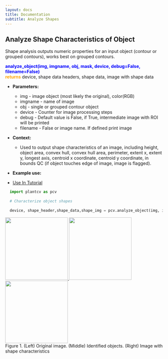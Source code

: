 ```yaml
---
layout: docs
title: Documentation
subtitle: Analyze Shapes
---
```


## Analyze Shape Characteristics of Object

Shape analysis outputs numeric properties for an input object (contour or grouped contours), works best on grouped contours.
 
<font color='blue'><b>analyze\_object(img, imgname, obj, mask, device, debug=False, filename=False)</b></font><br>
<font color='orange'><b>returns</b></font> device, shape data headers, shape data, image with shape data<br>

- **Parameters:**   
  - img - image object (most likely the original), color(RGB)
  - imgname - name of image
  - obj - single or grouped contour object
  - device - Counter for image processing steps
  - debug - Default value is False, if True, intermediate image with ROI will be printed 
  - filename - False or image name. If defined print image

- **Context:**  
  - Used to output shape characteristics of an image, including height, object area, convex hull, convex hull area, perimeter, extent x, extent y, longest axis, centroid x coordinate, centroid y coordinate, in bounds QC (if object touches edge of image, image is flagged). 

- **Example use:**  

 - [Use In Tutorial]()
 
  ```python
    import plantcv as pcv
    
    # Characterize object shapes
        
    device, shape_header,shape_data,shape_img = pcv.analyze_object(img, imgname, objects, mask, device, debug=True, /home/malia/setaria_shape_img.png)

  ```
  <a href="{{site.baseurl}}/img/documentation_images/analyze_shapes/VIS_SV_180_z2500_349810.png" target="_blank">
  <img src="{{site.baseurl}}/img/documentation_images/analyze_shapes/VIS_SV_180_z2500_349810.png" width="200">
  <a href="{{site.baseurl}}/img/documentation_images/analyze_shapes/22_obj_on_img.png" target="_blank">
  <img src="{{site.baseurl}}/img/documentation_images/analyze_shapes/22_obj_on_img.png" width="200">
  <a href="{{site.baseurl}}/img/documentation_images/analyze_shapes/24_shapes.png" target="_blank">
  <img src="{{site.baseurl}}/img/documentation_images/analyze_shapes/24_shapes.png" width="200"></a><br>
  Figure 1. (Left) Original image. (Middle) Identified objects. (Right) Image with shape characteristics
 

